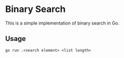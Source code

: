 # Binary Search

This is a simple implementation of binary search in Go.

## Usage

```
go run .<search element> <list length>
```
